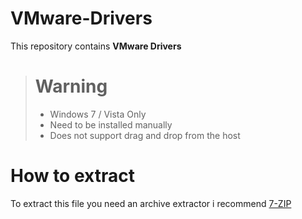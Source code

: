 # VMware-Drivers
This repository contains **VMware Drivers**

> # Warning
> - Windows 7 / Vista Only   
> - Need to be installed manually   
> - Does not support drag and drop from the host

# How to extract
To extract this file you need an archive extractor i recommend [7-ZIP](https://www.7-zip.org/a/7z2501-x64.exe)
